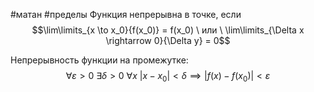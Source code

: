#матан #пределы 
Функция непрерывна в точке, если $$\lim\limits_{x \to x_0}{f(x_0)} = f(x_0) \ или \ \lim\limits_{\Delta x \rightarrow 0}{\Delta y} = 0$$

Непрерывность функции на промежутке: $$\forall \varepsilon > 0 \ \exists \delta > 0 \ \forall x \ |x - x_0| < \delta \implies |f(x) - f(x_0)| < \varepsilon$$